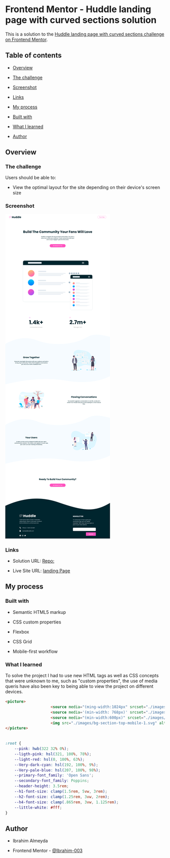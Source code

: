 # Frontend Mentor - Huddle landing page with curved sections solution
  

This is a solution to the [Huddle landing page with curved sections challenge on Frontend Mentor](https://www.frontendmentor.io/challenges/huddle-landing-page-with-curved-sections-5ca5ecd01e82137ec91a50f2).

  

## Table of contents

  

- [Overview](#overview)

- [The challenge](#the-challenge)

- [Screenshot](#screenshot)

- [Links](#links)

- [My process](#my-process)

- [Built with](#built-with)

- [What I learned](#what-i-learned)

- [Author](#author)

  


## Overview



### The challenge

  

Users should be able to:

- View the optimal layout for the site depending on their device's screen size

  

### Screenshot

  

![Desktop](./screenshots/desktop.png)

### Links

  

- Solution URL: [Repo:](https://github.com/Ibrahim-003/juniorProject_1)

- Live Site URL: [landing Page](https://ibrahim-003.github.io/juniorProject_1/)

  

## My process

### Built with

- Semantic HTML5 markup

- CSS custom properties

- Flexbox

- CSS Grid

- Mobile-first workflow

  

### What I learned

  

To solve the project I had to use new HTML tags as well as CSS concepts that were unknown to me, such as "custom properties", the use of media queris have also been key to being able to view the project on different devices.

  

```html
<picture>
                    <source media="(ming-width:1024px" srcset="./images/bg-section-top-desktop-2.svg">
                    <source media='(min-width: 768px)' srcset="./images/bg-section-top-desktop-1.svg">
                    <source media="(min-width:600px)" srcset="./images/bg-section-top-mobile-2.svg">
                    <img src="./images/bg-section-top-mobile-1.svg" alt="#">
</picture>
```

```css

:root {
    --pink: hwb(322 32% 0%);
    --ligth-pink: hsl(321, 100%, 78%);
    --light-red: hsl(0, 100%, 63%);
    --Very-dark-cyan: hsl(192, 100%, 9%);
    --Very-pale-blue: hsl(207, 100%, 98%);
    --primary-font_family: 'Open Sans';
    --secondary-font_family: Poppins;
    --header-height: 3.5rem;
    --h1-font-size: clamp(1.5rem, 5vw, 3rem);
    --h2-font-size: clamp(1.25rem, 3vw, 2rem);
    --h4-font-size: clamp(.865rem, 3vw, 1.125rem);
    --little-white: #fff;
}

```

  

## Author

  
- Ibrahim Almeyda

- Frontend Mentor - [@Ibrahim-003](https://www.frontendmentor.io/profile/Ibrahim-003)
  
